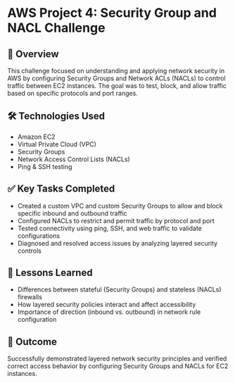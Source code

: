 # AWS Project 4: Security Group and NACL Challenge

## 📌 Overview
This challenge focused on understanding and applying network security in AWS by configuring Security Groups and Network ACLs (NACLs) to control traffic between EC2 instances. The goal was to test, block, and allow traffic based on specific protocols and port ranges.

## 🛠️ Technologies Used
- Amazon EC2
- Virtual Private Cloud (VPC)
- Security Groups
- Network Access Control Lists (NACLs)
- Ping & SSH testing

## ✅ Key Tasks Completed
- Created a custom VPC and custom Security Groups to allow and block specific inbound and outbound traffic
- Configured NACLs to restrict and permit traffic by protocol and port
- Tested connectivity using ping, SSH, and web traffic to validate configurations
- Diagnosed and resolved access issues by analyzing layered security controls

## 🧠 Lessons Learned
- Differences between stateful (Security Groups) and stateless (NACLs) firewalls
- How layered security policies interact and affect accessibility
- Importance of direction (inbound vs. outbound) in network rule configuration

## 🔗 Outcome
Successfully demonstrated layered network security principles and verified correct access behavior by configuring Security Groups and NACLs for EC2 instances.
